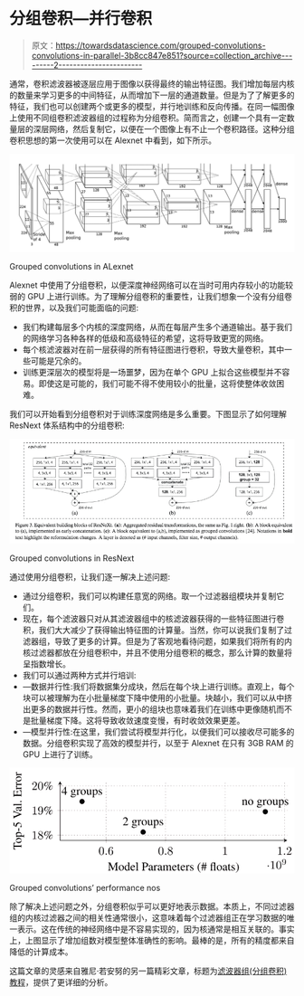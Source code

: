 # 分组卷积—并行卷积

> 原文：<https://towardsdatascience.com/grouped-convolutions-convolutions-in-parallel-3b8cc847e851?source=collection_archive---------2----------------------->

通常，卷积滤波器被逐层应用于图像以获得最终的输出特征图。我们增加每层内核的数量来学习更多的中间特征，从而增加下一层的通道数量。但是为了了解更多的特征，我们也可以创建两个或更多的模型，并行地训练和反向传播。在同一幅图像上使用不同组卷积滤波器组的过程称为分组卷积。简而言之，创建一个具有一定数量层的深层网络，然后复制它，以便在一个图像上有不止一个卷积路径。这种分组卷积思想的第一次使用可以在 Alexnet 中看到，如下所示。

![](img/42dfaa813da6f78990f7914860ea0790.png)

Grouped convolutions in ALexnet

Alexnet 中使用了分组卷积，以便深度神经网络可以在当时可用内存较小的功能较弱的 GPU 上进行训练。为了理解分组卷积的重要性，让我们想象一个没有分组卷积的世界，以及我们可能面临的问题:

*   我们构建每层多个内核的深度网络，从而在每层产生多个通道输出。基于我们的网络学习各种各样的低级和高级特征的希望，这将导致更宽的网络。
*   每个核滤波器对在前一层获得的所有特征图进行卷积，导致大量卷积，其中一些可能是冗余的。
*   训练更深层次的模型将是一场噩梦，因为在单个 GPU 上拟合这些模型并不容易。即使这是可能的，我们可能不得不使用较小的批量，这将使整体收敛困难。

我们可以开始看到分组卷积对于训练深度网络是多么重要。下图显示了如何理解 ResNext 体系结构中的分组卷积:

![](img/5ce2c4bc1b7d93e67ac25a4486a61cc5.png)

Grouped convolutions in ResNext

通过使用分组卷积，让我们逐一解决上述问题:

*   通过分组卷积，我们可以构建任意宽的网络。取一个过滤器组模块并复制它们。
*   现在，每个滤波器只对从其滤波器组中的核滤波器获得的一些特征图进行卷积，我们大大减少了获得输出特征图的计算量。当然，你可以说我们复制了过滤器组，导致了更多的计算。但是为了客观地看待问题，如果我们将所有的内核过滤器都放在分组卷积中，并且不使用分组卷积的概念，那么计算的数量将呈指数增长。
*   我们可以通过两种方式并行培训:
*   —数据并行性:我们将数据集分成块，然后在每个块上进行训练。直观上，每个块可以被理解为在小批量梯度下降中使用的小批量。块越小，我们可以从中挤出更多的数据并行性。然而，更小的组块也意味着我们在训练中更像随机而不是批量梯度下降。这将导致收敛速度变慢，有时收敛效果更差。
*   —模型并行性:在这里，我们尝试将模型并行化，以便我们可以接收尽可能多的数据。分组卷积实现了高效的模型并行，以至于 Alexnet 在只有 3GB RAM 的 GPU 上进行了训练。

![](img/89fa78cb8e19d27253c0faf04bdd455f.png)

Grouped convolutions’ performance nos

除了解决上述问题之外，分组卷积似乎可以更好地表示数据。本质上，不同过滤器组的内核过滤器之间的相关性通常很小，这意味着每个过滤器组正在学习数据的唯一表示。这在传统的神经网络中是不容易实现的，因为核通常是相互关联的。事实上，上图显示了增加组数对模型整体准确性的影响。最棒的是，所有的精度都来自降低的计算成本。

这篇文章的灵感来自雅尼·若安努的另一篇精彩文章，标题为[滤波器组(分组卷积)教程](https://blog.yani.io/filter-group-tutorial/)，提供了更详细的分析。
